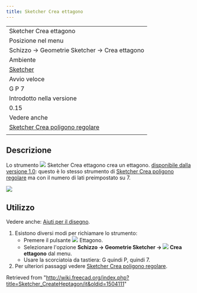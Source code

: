```yaml
---
title: Sketcher Crea ettagono
---
```

|  |
| --- |
| Sketcher Crea ettagono |
| Posizione nel menu |
| Schizzo → Geometrie Sketcher → Crea ettagono |
| Ambiente |
| [Sketcher](/Sketcher_Workbench/it "Sketcher Workbench/it") |
| Avvio veloce |
| G P 7 |
| Introdotto nella versione |
| 0.15 |
| Vedere anche |
| [Sketcher Crea poligono regolare](/Sketcher_CreateRegularPolygon/it "Sketcher CreateRegularPolygon/it") |
|  |

## Descrizione

Lo strumento ![](/images/Sketcher_CreateHeptagon.svg) Sketcher Crea ettagono crea un ettagono. [disponibile dalla versione 1.0](/Release_notes_1.0/it "Release notes 1.0/it"): questo è lo stesso strumento di [Sketcher Crea poligono regolare](/Sketcher_CreateRegularPolygon/it "Sketcher CreateRegularPolygon/it") ma con il numero di lati preimpostato su 7.

![](/images/SketcherCreateHeptagonExample.png)

## Utilizzo

Vedere anche: [Aiuti per il disegno](/Sketcher_Workbench/it#Drawing_aids "Sketcher Workbench/it").

1. Esistono diversi modi per richiamare lo strumento:
   * Premere il pulsante ![](/images/Sketcher_CreateHeptagon.svg) Ettagono.
   * Selezionare l'opzione **Schizzo → Geometrie Sketcher → ![](/images/Sketcher_CreateHeptagon.svg) Crea ettagono** dal menu.
   * Usare la scorciatoia da tastiera: G quindi P, quindi 7.
2. Per ulteriori passaggi vedere [Sketcher Crea poligono regolare](/Sketcher_CreateRegularPolygon/it#Usage "Sketcher CreateRegularPolygon/it").

Retrieved from "<http://wiki.freecad.org/index.php?title=Sketcher_CreateHeptagon/it&oldid=1504111>"